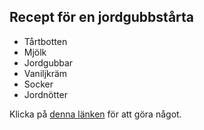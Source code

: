 ## Recept för en jordgubbstårta

- Tårtbotten
- Mjölk
- Jordgubbar
- Vaniljkräm
- Socker
- Jordnötter

Klicka på [denna länken](https://google.com) för att göra något.
